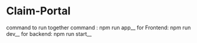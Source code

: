 # Claim-Portal

command to run together command : npm run app__
for Frontend: npm run dev__
for backend: npm run start__
